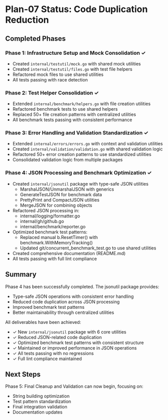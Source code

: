# Plan-07 Status: Code Duplication Reduction

## Completed Phases

### Phase 1: Infrastructure Setup and Mock Consolidation ✓
- Created `internal/testutil/mock.go` with shared mock utilities
- Created `internal/testutil/files.go` with test file helpers
- Refactored mock files to use shared utilities
- All tests passing with race detection

### Phase 2: Test Helper Consolidation ✓
- Extended `internal/benchmark/helpers.go` with file creation utilities
- Refactored benchmark tests to use shared helpers
- Replaced 50+ file creation patterns with centralized utilities
- All benchmark tests passing with consistent performance

### Phase 3: Error Handling and Validation Standardization ✓
- Extended `internal/errors/errors.go` with context and validation utilities
- Created `internal/validation/validation.go` with shared validation logic
- Refactored 50+ error creation patterns to use standardized utilities
- Consolidated validation logic from multiple packages

### Phase 4: JSON Processing and Benchmark Optimization ✓
- Created `internal/jsonutil` package with type-safe JSON utilities
  - MarshalJSON/UnmarshalJSON with generics
  - GenerateTestJSON for benchmark data
  - PrettyPrint and CompactJSON utilities
  - MergeJSON for combining objects
- Refactored JSON processing in:
  - internal/logging/formatter.go
  - internal/gh/github.go
  - internal/benchmark/reporter.go
- Optimized benchmark test patterns:
  - Replaced manual b.ResetTimer() with benchmark.WithMemoryTracking()
  - Updated git/concurrent_benchmark_test.go to use shared utilities
- Created comprehensive documentation (README.md)
- All tests passing with full lint compliance

## Summary

Phase 4 has been successfully completed. The jsonutil package provides:
- Type-safe JSON operations with consistent error handling
- Reduced code duplication across JSON processing
- Improved benchmark test patterns
- Better maintainability through centralized utilities

All deliverables have been achieved:
- ✓ New `internal/jsonutil` package with 6 core utilities
- ✓ Reduced JSON-related code duplication
- ✓ Optimized benchmark test patterns with consistent structure
- ✓ Maintained or improved performance in JSON operations
- ✓ All tests passing with no regressions
- ✓ Full lint compliance maintained

## Next Steps

Phase 5: Final Cleanup and Validation can now begin, focusing on:
- String building optimization
- Test pattern standardization
- Final integration validation
- Documentation updates
